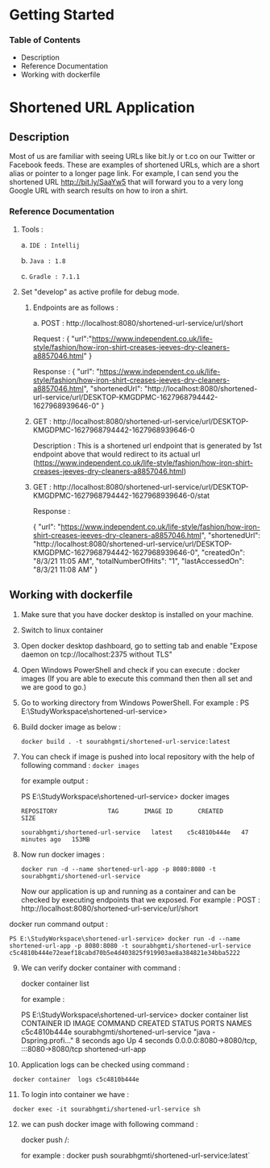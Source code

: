 # Getting Started

### Table of Contents
* Description
* Reference Documentation
* Working with dockerfile

Shortened URL Application
=============================
Description
----------------
Most of us are familiar with seeing URLs like bit.ly or t.co on our Twitter or Facebook
feeds. These are examples of shortened URLs, which are a short alias or pointer to a
longer page link. For example, I can send you the shortened
URL http://bit.ly/SaaYw5 that will forward you to a very long Google URL with search
results on how to iron a shirt.

### Reference Documentation

1. Tools :

    a. `IDE : Intellij`

    b. `Java : 1.8`

    c. `Gradle : 7.1.1`


3. Set "develop" as active profile for debug mode.


   1. Endpoints are as follows :
   
       a. POST : http://localhost:8080/shortened-url-service/url/short
   
   
        Request  :
           {
             "url":"https://www.independent.co.uk/life-style/fashion/how-iron-shirt-creases-jeeves-dry-cleaners-a8857046.html"
           }
   
        Response :
          {
            "url": "https://www.independent.co.uk/life-style/fashion/how-iron-shirt-creases-jeeves-dry-cleaners-a8857046.html",
            "shortenedUrl": "http://localhost:8080/shortened-url-service/url/DESKTOP-KMGDPMC-1627968794442-1627968939646-0"
          }
   
   4. GET : http://localhost:8080/shortened-url-service/url/DESKTOP-KMGDPMC-1627968794442-1627968939646-0
      

      Description : This is a shortened url endpoint that is generated by 1st endpoint above that would redirect to its actual url 
      (https://www.independent.co.uk/life-style/fashion/how-iron-shirt-creases-jeeves-dry-cleaners-a8857046.html)
  
   5. GET : http://localhost:8080/shortened-url-service/url/DESKTOP-KMGDPMC-1627968794442-1627968939646-0/stat
      

      Response :

      {
      "url": "https://www.independent.co.uk/life-style/fashion/how-iron-shirt-creases-jeeves-dry-cleaners-a8857046.html",
      "shortenedUrl": "http://localhost:8080/shortened-url-service/url/DESKTOP-KMGDPMC-1627968794442-1627968939646-0",
      "createdOn": "8/3/21 11:05 AM",
      "totalNumberOfHits": "1",
      "lastAccessedOn": "8/3/21 11:08 AM"
      }

Working with dockerfile
----------------------------
1. Make sure that you have docker desktop is installed on your machine.


2. Switch to linux container


3. Open docker desktop dashboard, go to setting tab and enable "Expose daemon on tcp://localhost:2375 without TLS"


4. Open Windows PowerShell and check if you can execute : docker images (If you are able to execute this command then then all set and we are good to go.)


5. Go to working directory from Windows PowerShell. For example : 
   PS E:\StudyWorkspace\shortened-url-service>


6. Build docker image as below :

   `docker build . -t sourabhgmti/shortened-url-service:latest`


7. You can check if image is pushed into local repository with the help of following command :
   `docker images`
   
   for example output :

   PS E:\StudyWorkspace\shortened-url-service> docker images


   `REPOSITORY              TAG       IMAGE ID       CREATED          SIZE`

   `sourabhgmti/shortened-url-service   latest    c5c4810b444e   47 minutes ago   153MB`

8. Now run docker images :

   `docker run -d --name shortened-url-app -p 8080:8080 -t sourabhgmti/shortened-url-service`


    Now our application is up and running as a container and can be checked by executing endpoints that we exposed. For example :
    POST : http://localhost:8080/shortened-url-service/url/short

  docker run command output :

  `PS E:\StudyWorkspace\shortened-url-service> docker run -d --name shortened-url-app -p 8080:8080 -t sourabhgmti/shortened-url-service
  c5c4810b444e72eaef18cabd70b5e4d403825f919903ae8a384821e34bba5222`

9. We can verify docker container with command :


    docker container list

    for example :

    PS E:\StudyWorkspace\shortened-url-service> docker container  list
    CONTAINER ID   IMAGE                                     COMMAND                  CREATED         STATUS         PORTS                                       NAMES
    c5c4810b444e   sourabhgmti/shortened-url-service   "java -Dspring.profi…"   8 seconds ago   Up 4 seconds   0.0.0.0:8080->8080/tcp, :::8080->8080/tcp   shortened-url-app

10. Application logs can be checked using command :

   ` docker container  logs c5c4810b444e`

11. To login into container we have :

   ` docker exec -it sourabhgmti/shortened-url-service sh`

12. we can push docker image with following command :


    docker push <hub-user>/<repo-name>:<tag>

    for example :
    docker push sourabhgmti/shortened-url-service:latest`



   
